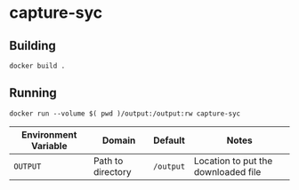 # capture-syc

## Building

```shell
docker build .
```

## Running

```shell
docker run --volume $( pwd )/output:/output:rw capture-syc
```

| Environment Variable | Domain            | Default   | Notes |
| -                    | -                 | -         | -     |
| `OUTPUT`             | Path to directory | `/output` | Location to put the downloaded file |
